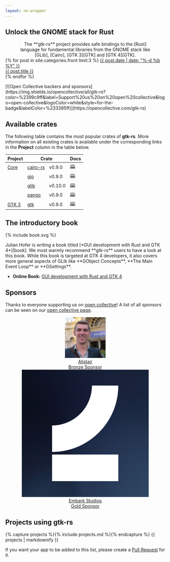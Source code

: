 ```yaml
---
layout: no-wrapper
---
```


<section markdown="1">

# Unlock the GNOME stack for Rust

<p style="text-align: center; margin: 0 2em;" markdown="1">
The **gtk-rs** project provides safe bindings to the [Rust] language for fundamental libraries from the GNOME stack like [GLib], [Cairo], [GTK 3][GTK] and [GTK 4][GTK].
</p>

[Rust]: https://www.rust-lang.org
[GLib]: https://developer.gnome.org/glib
[GTK]: https://gtk.org
[Cairo]: https://cairographics.org/documentation/

<div class="post-overview">
{% for post in site.categories.front limit:3 %}
  <a href="{{ post.url | prepend: site.baseurl }}">
      <span class="post-meta">{{ post.date | date: "%-d %b %Y" }}</span>
      <div>{{ post.title }}</div>
  </a>
{% endfor %}
</div>

<p markdown="1" class="badgets">
[![Open Collective backers and sponsors](https://img.shields.io/opencollective/all/gtk-rs?color=%2399c9ff&label=Support%20us%20on%20open%20collective&logo=open-collective&logoColor=white&style=for-the-badge&labelColor=%233385ff)](https://opencollective.com/gtk-rs)
</p>

## Available crates

The following table contains the most popular crates of **gtk-rs**. More information on all existing crates is available under the corresponding links in the **Project** column in the table below.

<!--
{% include crates.html %}
-->

<table>
<thead>
  <tr><th>Project</th><th colspan="2">Crate</th><th>Docs</th></tr>
</thead>
<tbody>

  <tr>
    <td class="section">
      <a href="/gtk-rs-core">Core</a>
    </td>
    <td>
      <a href="https://crates.io/crates/cairo-rs">
        cairo-rs
      </a>
    </td>
    <td>
      v0.9.0
    </td>
    <td class="docs">
      <a href="/gtk-rs-core/stable/latest/docs/cairo">🕮</a>
    </td>
  </tr>

  <tr>
    <td class="section">
      <a href="/gtk-rs-core"></a>
    </td>
    <td>
      <a href="https://crates.io/crates/gio">
        gio
      </a>
    </td>
    <td>
      v0.9.0
    </td>
    <td class="docs">
      <a href="/gtk-rs-core/stable/latest/docs/gio">🕮</a>
    </td>
  </tr>

  <tr>
    <td class="section">
      <a href="/gtk-rs-core"></a>
    </td>
    <td>
      <a href="https://crates.io/crates/glib">
        glib
      </a>
    </td>
    <td>
      v0.10.0
    </td>
    <td class="docs">
      <a href="/gtk-rs-core/stable/latest/docs/glib">🕮</a>
    </td>
  </tr>

  <tr>
    <td class="section">
      <a href="/gtk-rs-core"></a>
    </td>
    <td>
      <a href="https://crates.io/crates/pango">
        pango
      </a>
    </td>
    <td>
      v0.9.0
    </td>
    <td class="docs">
      <a href="/gtk-rs-core/stable/latest/docs/pango">🕮</a>
    </td>
  </tr>

  <tr>
    <td class="section">
      <a href="/gtk3-rs">GTK 3</a>
    </td>
    <td>
      <a href="https://crates.io/crates/gtk">
        gtk
      </a>
    </td>
    <td>
      v0.9.0
    </td>
    <td class="docs">
      <a href="/docs/gtk/">🕮</a>
    </td>
  </tr>

</tbody>
</table>

</section>

<section class="special" markdown="1">

## The introductory book

<div class="with-logo">

{% include book.svg %}

<div markdown="1">
Julian Hofer is writing a book titled [*GUI development with Rust and GTK 4*][book].
We most warmly recommend **gtk-rs** users to have a look at this book.
While this book is targeted at GTK 4 developers, it also covers more general
aspects of GLib like **GObject Concepts**, **The Main Event Loop** or **GSettings**.

- **Online Book:** [GUI development with Rust and GTK 4][book]

[book]: /gtk4-rs/git/book
</div>

</div>
</section>
<section markdown="1">

## Sponsors

Thanks to everyone supporting us on [open collective][opencollective]! A list of all sponsors can be seen on our [open collective page][opencollective].


<div style="text-align: center">
    <div class="sponsor-tiers">
        <a href="https://opencollective.com/alistair">
            <div><img alt="Alistair" src="/images/alistair.png"></div>
            <div>Alistair</div>
            <div class="metal bronze">Bronze Sponsor</div>
        </a>
    </div>
    <div class="sponsor-tiers">
        <a href="https://www.embark-studios.com/">
            <div><img alt="Embark Studios" src="/images/embark.png"></div>
            <div>Embark Studios</div>
            <div class="metal gold">Gold Sponsor</div>
        </a>
    </div>
</div>

[opencollective]: https://opencollective.com/gtk-rs

## Projects using gtk-rs

<div class="projects-overview">
{% capture projects %}{% include projects.md %}{% endcapture %}
{{ projects | markdownify }}
</div>

If you want your app to be added to this list, please create a [Pull Request](https://github.com/gtk-rs/gtk-rs.github.io/edit/master/_includes/projects.md) for it.

</section>
